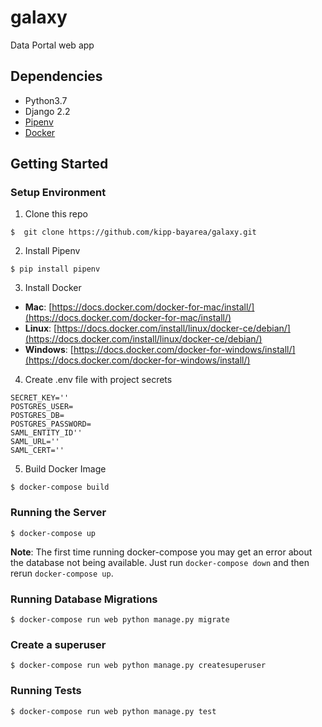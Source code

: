 # galaxy
Data Portal web app

## Dependencies

* Python3.7
* Django 2.2
* [Pipenv](https://pipenv.readthedocs.io/en/latest/)
* [Docker](https://www.docker.com/)

## Getting Started

### Setup Environment

1. Clone this repo

```
$  git clone https://github.com/kipp-bayarea/galaxy.git
```

2. Install Pipenv

```
$ pip install pipenv
```

3. Install Docker

* **Mac**: [https://docs.docker.com/docker-for-mac/install/](https://docs.docker.com/docker-for-mac/install/)
* **Linux**: [https://docs.docker.com/install/linux/docker-ce/debian/](https://docs.docker.com/install/linux/docker-ce/debian/)
* **Windows**: [https://docs.docker.com/docker-for-windows/install/](https://docs.docker.com/docker-for-windows/install/)

4. Create .env file with project secrets
```
SECRET_KEY=''
POSTGRES_USER=
POSTGRES_DB=
POSTGRES_PASSWORD=
SAML_ENTITY_ID''
SAML_URL=''
SAML_CERT=''
```

5. Build Docker Image

```
$ docker-compose build
```

### Running the Server

```
$ docker-compose up
```
**Note**: The first time running docker-compose you may get an error about the database not being available. Just run `docker-compose down` and then rerun `docker-compose up`.

### Running Database Migrations

```
$ docker-compose run web python manage.py migrate
```

### Create a superuser

```
$ docker-compose run web python manage.py createsuperuser
```

### Running Tests

```
$ docker-compose run web python manage.py test
```

